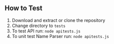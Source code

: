 
## How to Test
1. Download and extract or clone the repository
2. Change directory to `tests`
3. To test API run: `node apitests.js`
3. To unit test Name Parser run: `node apitests.js`
